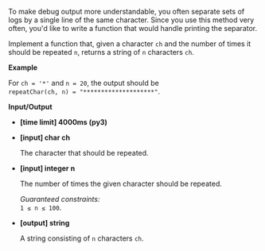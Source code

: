 <div class="markdown"><p>To make debug output more understandable, you often separate sets of logs by a single line of the same character. Since you use this method very often, you'd like to write a function that would handle printing the separator.</p>
<p>Implement a function that, given a character <code>ch</code> and the number of times it should be repeated <code>n</code>, returns a string of <code>n</code> characters <code>ch</code>.</p>
<p><strong>Example</strong></p>
<p>For <code>ch = '*'</code> and <code>n = 20</code>, the output should be<br>
<code>repeatChar(ch, n) = "********************"</code>.</p>
<p><strong>Input/Output</strong></p>
<ul>
<li><strong>[time limit] 4000ms (py3)</strong></li>
</ul>
<ul>
<li>
<p><strong>[input] char ch</strong></p>
<p>The character that should be repeated.</p>
</li>
<li>
<p><strong>[input] integer n</strong></p>
<p>The number of times the given character should be repeated.</p>
<p><em>Guaranteed constraints:</em><br>
<code>1 ≤ n ≤ 100</code>.</p>
</li>
<li>
<p><strong>[output] string</strong></p>
<p>A string consisting of <code>n</code> characters <code>ch</code>.</p>
</li>
</ul>
</div>